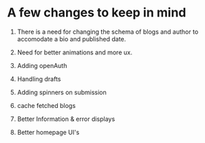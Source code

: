 # A few changes to keep in mind

1. There is a need for changing the schema of blogs and author to accomodate a bio and published date. <br>

2. Need for better animations and more ux. <br>

3. Adding openAuth <br>

4. Handling drafts <br>

5. Adding spinners on submission <br>

6. cache fetched blogs <br>

7. Better Information & error displays <br>

8. Better homepage UI's 